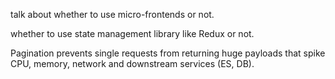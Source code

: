 
talk about whether to use micro-frontends or not.

whether to use state management library like Redux or not.

Pagination prevents single requests from returning huge payloads that spike CPU, memory, network and downstream services (ES, DB).

